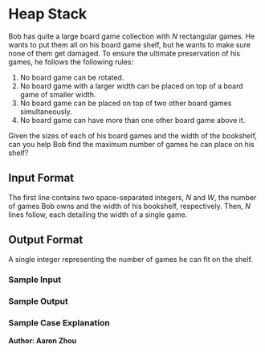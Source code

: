 # Heap Stack

Bob has quite a large board game collection with $N$ rectangular games. 
He wants to put them all on his board game shelf, but he wants to make sure 
none of them get damaged. To ensure the ultimate preservation of his games, 
he follows the following rules:

1. No board game can be rotated. 
2. No board game with a larger width can be placed on top of a board
game of smaller width.
3. No board game can be placed on top of two other board games simultaneously.
4. No board game can have more than one other board game above it.

Given the sizes of each of his board games and the width of the bookshelf,
can you help Bob find the maximum number of games he can place on his shelf?

## Input Format

The first line contains two space-separated integers, $N$ and $W$, 
the number of games Bob owns and the width of his bookshelf, respectively.
Then, $N$ lines follow, each detailing the width of a single game. 

## Output Format

A single integer representing the number of games he can fit on the shelf.

### Sample Input

### Sample Output

### Sample Case Explanation

**Author: Aaron Zhou**
